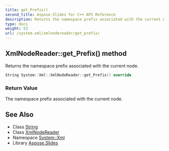 ```yaml
---
title: get_Prefix()
second_title: Aspose.Slides for C++ API Reference
description: Returns the namespace prefix associated with the current node.
type: docs
weight: 53
url: /system.xml/xmlnodereader/get_prefix/
---
```

## XmlNodeReader::get_Prefix() method


Returns the namespace prefix associated with the current node.

```cpp
String System::Xml::XmlNodeReader::get_Prefix() override
```


### Return Value

The namespace prefix associated with the current node.

## See Also

* Class [String](../../../system/string/)
* Class [XmlNodeReader](../)
* Namespace [System::Xml](../../)
* Library [Aspose.Slides](../../../)